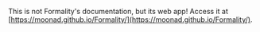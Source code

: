 This is not Formality's documentation, but its web app! Access it at
[https://moonad.github.io/Formality/](https://moonad.github.io/Formality/).
